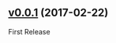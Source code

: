 <a name="0.0.1"></a>
## [v0.0.1](https://github.com/ilovett/angular-material-spotlight/compare/d4a189c...v0.0.1) (2017-02-22)

First Release

